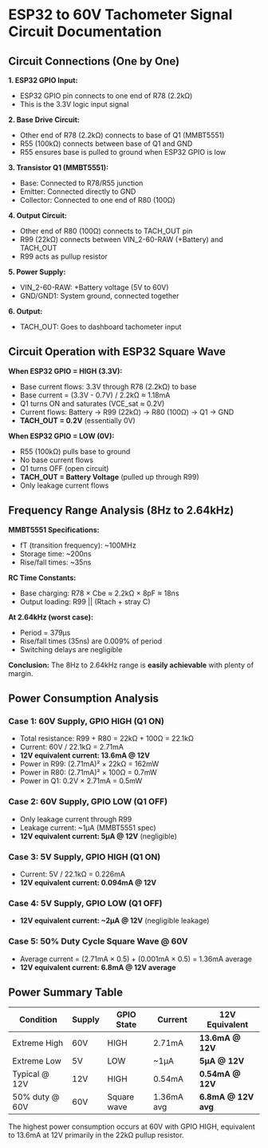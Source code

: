 # ESP32 to 60V Tachometer Signal Circuit Documentation

## Circuit Connections (One by One)

**1. ESP32 GPIO Input:**
- ESP32 GPIO pin connects to one end of R78 (2.2kΩ)
- This is the 3.3V logic input signal

**2. Base Drive Circuit:**
- Other end of R78 (2.2kΩ) connects to base of Q1 (MMBT5551)
- R55 (100kΩ) connects between base of Q1 and GND
- R55 ensures base is pulled to ground when ESP32 GPIO is low

**3. Transistor Q1 (MMBT5551):**
- Base: Connected to R78/R55 junction
- Emitter: Connected directly to GND
- Collector: Connected to one end of R80 (100Ω)

**4. Output Circuit:**
- Other end of R80 (100Ω) connects to TACH_OUT pin
- R99 (22kΩ) connects between VIN_2-60-RAW (+Battery) and TACH_OUT
- R99 acts as pullup resistor

**5. Power Supply:**
- VIN_2-60-RAW: +Battery voltage (5V to 60V)
- GND/GND1: System ground, connected together

**6. Output:**
- TACH_OUT: Goes to dashboard tachometer input

## Circuit Operation with ESP32 Square Wave

**When ESP32 GPIO = HIGH (3.3V):**
- Base current flows: 3.3V through R78 (2.2kΩ) to base
- Base current = (3.3V - 0.7V) / 2.2kΩ ≈ 1.18mA
- Q1 turns ON and saturates (VCE_sat ≈ 0.2V)
- Current flows: Battery → R99 (22kΩ) → R80 (100Ω) → Q1 → GND
- **TACH_OUT = 0.2V** (essentially 0V)

**When ESP32 GPIO = LOW (0V):**
- R55 (100kΩ) pulls base to ground
- No base current flows
- Q1 turns OFF (open circuit)
- **TACH_OUT = Battery Voltage** (pulled up through R99)
- Only leakage current flows

## Frequency Range Analysis (8Hz to 2.64kHz)

**MMBT5551 Specifications:**
- fT (transition frequency): ~100MHz
- Storage time: ~200ns
- Rise/fall times: ~35ns

**RC Time Constants:**
- Base charging: R78 × Cbe ≈ 2.2kΩ × 8pF ≈ 18ns
- Output loading: R99 || (Rtach + stray C) 

**At 2.64kHz (worst case):**
- Period = 379µs
- Rise/fall times (35ns) are 0.009% of period
- Switching delays are negligible

**Conclusion:** The 8Hz to 2.64kHz range is **easily achievable** with plenty of margin.

## Power Consumption Analysis

### Case 1: 60V Supply, GPIO HIGH (Q1 ON)
- Total resistance: R99 + R80 = 22kΩ + 100Ω = 22.1kΩ
- Current: 60V / 22.1kΩ = 2.71mA
- **12V equivalent current: 13.6mA @ 12V**
- Power in R99: (2.71mA)² × 22kΩ = 162mW
- Power in R80: (2.71mA)² × 100Ω = 0.7mW
- Power in Q1: 0.2V × 2.71mA = 0.5mW

### Case 2: 60V Supply, GPIO LOW (Q1 OFF)
- Only leakage current through R99
- Leakage current: ~1µA (MMBT5551 spec)
- **12V equivalent current: 5µA @ 12V** (negligible)

### Case 3: 5V Supply, GPIO HIGH (Q1 ON)
- Current: 5V / 22.1kΩ = 0.226mA
- **12V equivalent current: 0.094mA @ 12V**

### Case 4: 5V Supply, GPIO LOW (Q1 OFF)
- **12V equivalent current: ~2µA @ 12V** (negligible leakage)

### Case 5: 50% Duty Cycle Square Wave @ 60V
- Average current = (2.71mA × 0.5) + (0.001mA × 0.5) = 1.36mA average
- **12V equivalent current: 6.8mA @ 12V average**

## Power Summary Table

| Condition | Supply | GPIO State | Current | 12V Equivalent |
|-----------|--------|------------|---------|----------------|
| Extreme High | 60V | HIGH | 2.71mA | **13.6mA @ 12V** |
| Extreme Low | 5V | LOW | ~1µA | **5µA @ 12V** |
| Typical @ 12V | 12V | HIGH | 0.54mA | **0.54mA @ 12V** |
| 50% duty @ 60V | 60V | Square wave | 1.36mA avg | **6.8mA @ 12V avg** |

The highest power consumption occurs at 60V with GPIO HIGH, equivalent to 13.6mA at 12V primarily in the 22kΩ pullup resistor.